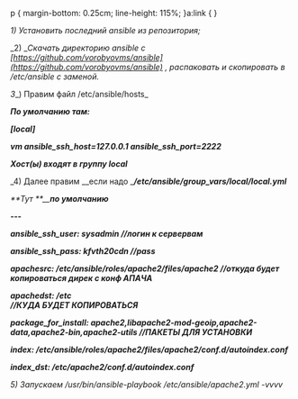 p { margin-bottom: 0.25cm; line-height: 115%; }a:link { }

_1) Установить
последний ansible из репозитория;_

_2) __Скачать
директорию ansible с [https://github.com/vorobyovms/ansible](https://github.com/vorobyovms/ansible)
, распаковать и скопировать в   /etc/ansible
с заменой._

_3__) Правим
файл /etc/ansible/hosts_

_**По умолчанию
там:**_

_**[local]**_

_**vm
ansible_ssh_host=127.0.0.1 ansible_ssh_port=2222**_

_**Хост(ы)
входят в группу local**_

_4) Далее правим __если надо
__**/etc/ansible/group_vars/local/local.yml**_

_**Тут **__**по умолчанию**_

_**---**_

_**ansible_ssh_user:
sysadmin                                                 //логин
к сервервам**_

_**ansible_ssh_pass:
kfvth20cdn                                              //pass**_

_**apachesrc:
/etc/ansible/roles/apache2/files/apache2          //откуда
будет копироваться дирек               с конф
АПАЧА**_

_**apachedst:
/etc                                                                 
   //КУДА БУДЕТ КОПИРОВАТЬСЯ**_

_**package_for_install:
apache2,libapache2-mod-geoip,apache2-data,apache2-bin,apache2-utils
//ПАКЕТЫ ДЛЯ УСТАНОВКИ**_

_**index:
/etc/ansible/roles/apache2/files/apache2/conf.d/autoindex.conf**_

_**index_dst:
/etc/apache2/conf.d/autoindex.conf**_

_5) Запускаем
/usr/bin/ansible-playbook /etc/ansible/apache2.yml -vvvv_
